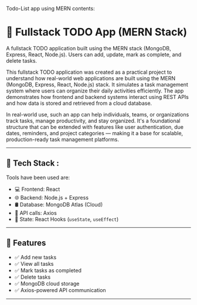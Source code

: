Todo-List app using MERN contents:

# 📝 Fullstack TODO App (MERN Stack)

A fullstack TODO application built using the MERN stack (MongoDB, Express, React, Node.js). Users can add, update, mark as complete, and delete tasks.

This fullstack TODO application was created as a practical project to understand how real-world web applications are built using the MERN (MongoDB, Express, React, Node.js) stack. It simulates a task management system where users can organize their daily activities efficiently. The app demonstrates how frontend and backend systems interact using REST APIs and how data is stored and retrieved from a cloud database.

In real-world use, such an app can help individuals, teams, or organizations track tasks, manage productivity, and stay organized. It's a foundational structure that can be extended with features like user authentication, due dates, reminders, and project categories — making it a base for scalable, production-ready task management platforms.

---------------------------------------------------------------------------------------------------------------------------

## 🔧 Tech Stack :
Tools have been used are:

- 💻 Frontend: React
- 🌐 Backend: Node.js + Express
- 🛢️ Database: MongoDB Atlas (Cloud)
- 🔗 API calls: Axios
- 🧠 State: React Hooks (`useState`, `useEffect`)

----------------------------------------------------------------------------------------------------
## 🚀 Features

- ✅ Add new tasks
- ✅ View all tasks
- ✅ Mark tasks as completed
- ✅ Delete tasks
- ✅ MongoDB cloud storage
- ✅ Axios-powered API communication

-------------------------------------------------------------------------------------
